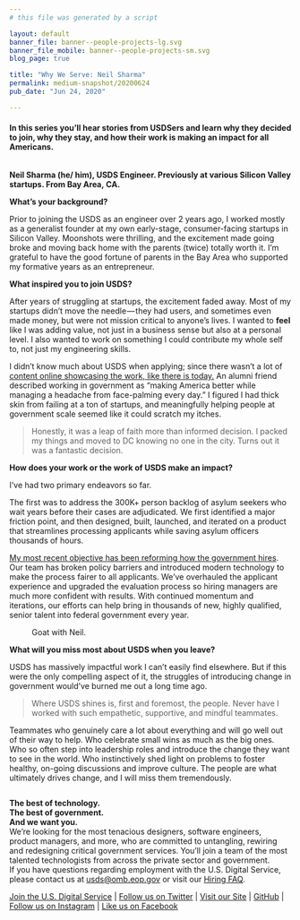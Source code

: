 ```yaml
---
# this file was generated by a script

layout: default
banner_file: banner--people-projects-lg.svg
banner_file_mobile: banner--people-projects-sm.svg
blog_page: true

title: "Why We Serve: Neil Sharma"
permalink: medium-snapshot/20200624
pub_date: "Jun 24, 2020"

---
```

<h4>In this series you’ll hear stories from USDSers and learn why they decided to join, why they stay, and how their work is making an impact for all Americans.</h4><figure><img alt="" src="https://cdn-images-1.medium.com/max/1024/1*Q_9i6l9ZONALeP7m_P59vg.jpeg" /></figure><p><strong>Neil Sharma (he/ him), USDS Engineer. Previously at various Silicon Valley startups. From Bay Area, CA.</strong></p><p><strong>What’s your background?</strong></p><p>Prior to joining the USDS as an engineer over 2 years ago, I worked mostly as a generalist founder at my own early-stage, consumer-facing startups in Silicon Valley. Moonshots were thrilling, and the excitement made going broke and moving back home with the parents (twice) totally worth it. I’m grateful to have the good fortune of parents in the Bay Area who supported my formative years as an entrepreneur.</p><p><strong>What inspired you to join USDS?</strong></p><p>After years of struggling at startups, the excitement faded away. Most of my startups didn’t move the needle — they had users, and sometimes even made money, but were not mission critical to anyone’s lives. I wanted to <strong>feel</strong> like I was adding value, not just in a business sense but also at a personal level. I also wanted to work on something I could contribute my whole self to, not just my engineering skills.</p><p>I didn’t know much about USDS when applying; since there wasn’t a lot of <a href="https://www.usds.gov/resources/USDS-Impact-Report-2020.pdf">content online showcasing the work, like there is today.</a> An alumni friend described working in government as “making America better while managing a headache from face-palming every day.” I figured I had thick skin from failing at a ton of startups, and meaningfully helping people at government scale seemed like it could scratch my itches.</p><blockquote>Honestly, it was a leap of faith more than informed decision. I packed my things and moved to DC knowing no one in the city. Turns out it was a fantastic decision.</blockquote><p><strong>How does your work or the work of USDS make an impact?</strong></p><p>I’ve had two primary endeavors so far.</p><p>The first was to address the 300K+ person backlog of asylum seekers who wait years before their cases are adjudicated. We first identified a major friction point, and then designed, built, launched, and iterated on a product that streamlines processing applicants while saving asylum officers thousands of hours.</p><p><a href="https://smeqa.usds.gov">My most recent objective has been reforming how the government hires</a>. Our team has broken policy barriers and introduced modern technology to make the process fairer to all applicants. We’ve overhauled the applicant experience and upgraded the evaluation process so hiring managers are much more confident with results. With continued momentum and iterations, our efforts can help bring in thousands of new, highly qualified, senior talent into federal government every year.</p><figure><img alt="" src="https://cdn-images-1.medium.com/max/1024/1*zVFU7aro3Nqs6Xewt4VzZQ.jpeg" /><figcaption>Goat with Neil.</figcaption></figure><p><strong>What will you miss most about USDS when you leave?</strong></p><p>USDS has massively impactful work I can’t easily find elsewhere. But if this were the only compelling aspect of it, the struggles of introducing change in government would’ve burned me out a long time ago.</p><blockquote>Where USDS shines is, first and foremost, the people. Never have I worked with such empathetic, supportive, and mindful teammates.</blockquote><p>Teammates who genuinely care a lot about everything and will go well out of their way to help. Who celebrate small wins as much as the big ones. Who so often step into leadership roles and introduce the change they want to see in the world. Who instinctively shed light on problems to foster healthy, on-going discussions and improve culture. The people are what ultimately drives change, and I will miss them tremendously.</p><figure><img alt="" src="https://cdn-images-1.medium.com/max/304/0*vnIxdbGNYjVvHbgb.jpeg" /></figure><p><strong>The best of technology.<br>The best of government.<br>And we want you.</strong><br>We’re looking for the most tenacious designers, software engineers, product managers, and more, who are committed to untangling, rewiring and redesigning critical government services. You’ll join a team of the most talented technologists from across the private sector and government.<br>If you have questions regarding employment with the U.S. Digital Service, please contact us at <a href="mailto:usds@omb.eop.gov">usds@omb.eop.gov</a> or visit our <a href="https://www.usds.gov/faq">Hiring FAQ</a>.</p><p><a href="https://usds.gov/apply">Join the U.S. Digital Service</a> | <a href="https://twitter.com/usds">Follow us on Twitter</a> | <a href="https://usds.gov/">Visit our Site</a> | <a href="https://github.com/usds">GitHub</a> | <a href="https://www.instagram.com/usdigitalservice/">Follow us on Instagram</a> | <a href="https://www.facebook.com/unitedstatesdigitalservice/">Like us on Facebook</a></p><figure><img alt="" src="https://cdn-images-1.medium.com/max/1024/0*TI5Iv8lo034t06SD.jpeg" /></figure><img src="https://medium.com/_/stat?event=post.clientViewed&referrerSource=full_rss&postId=3adc976f19c6" width="1" height="1">